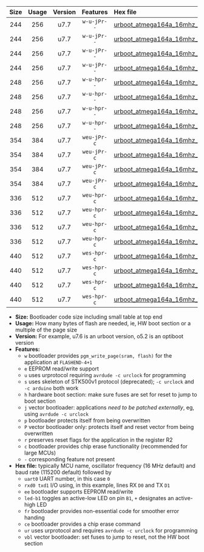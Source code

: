 |Size|Usage|Version|Features|Hex file|
|:-:|:-:|:-:|:-:|:--|
|244|256|u7.7|`w-u-jPr--`|[urboot_atmega164a_16mhz_115200bps_uart0_rxd0_txd1_led+b0_ur_vbl.hex](https://raw.githubusercontent.com/stefanrueger/urboot.hex/main/cores/mightycore/atmega164a/fcpu_16mhz/115200_bps/urboot_atmega164a_16mhz_115200bps_uart0_rxd0_txd1_led+b0_ur_vbl.hex)|
|244|256|u7.7|`w-u-jPr--`|[urboot_atmega164a_16mhz_115200bps_uart0_rxd0_txd1_led+b7_ur_vbl.hex](https://raw.githubusercontent.com/stefanrueger/urboot.hex/main/cores/mightycore/atmega164a/fcpu_16mhz/115200_bps/urboot_atmega164a_16mhz_115200bps_uart0_rxd0_txd1_led+b7_ur_vbl.hex)|
|244|256|u7.7|`w-u-jPr--`|[urboot_atmega164a_16mhz_115200bps_uart1_rxd2_txd3_led+b0_ur_vbl.hex](https://raw.githubusercontent.com/stefanrueger/urboot.hex/main/cores/mightycore/atmega164a/fcpu_16mhz/115200_bps/urboot_atmega164a_16mhz_115200bps_uart1_rxd2_txd3_led+b0_ur_vbl.hex)|
|244|256|u7.7|`w-u-jPr--`|[urboot_atmega164a_16mhz_115200bps_uart1_rxd2_txd3_led+b7_ur_vbl.hex](https://raw.githubusercontent.com/stefanrueger/urboot.hex/main/cores/mightycore/atmega164a/fcpu_16mhz/115200_bps/urboot_atmega164a_16mhz_115200bps_uart1_rxd2_txd3_led+b7_ur_vbl.hex)|
|248|256|u7.7|`w-u-hpr--`|[urboot_atmega164a_16mhz_115200bps_uart0_rxd0_txd1_led+b0_fr_ur.hex](https://raw.githubusercontent.com/stefanrueger/urboot.hex/main/cores/mightycore/atmega164a/fcpu_16mhz/115200_bps/urboot_atmega164a_16mhz_115200bps_uart0_rxd0_txd1_led+b0_fr_ur.hex)|
|248|256|u7.7|`w-u-hpr--`|[urboot_atmega164a_16mhz_115200bps_uart0_rxd0_txd1_led+b7_fr_ur.hex](https://raw.githubusercontent.com/stefanrueger/urboot.hex/main/cores/mightycore/atmega164a/fcpu_16mhz/115200_bps/urboot_atmega164a_16mhz_115200bps_uart0_rxd0_txd1_led+b7_fr_ur.hex)|
|248|256|u7.7|`w-u-hpr--`|[urboot_atmega164a_16mhz_115200bps_uart1_rxd2_txd3_led+b0_fr_ur.hex](https://raw.githubusercontent.com/stefanrueger/urboot.hex/main/cores/mightycore/atmega164a/fcpu_16mhz/115200_bps/urboot_atmega164a_16mhz_115200bps_uart1_rxd2_txd3_led+b0_fr_ur.hex)|
|248|256|u7.7|`w-u-hpr--`|[urboot_atmega164a_16mhz_115200bps_uart1_rxd2_txd3_led+b7_fr_ur.hex](https://raw.githubusercontent.com/stefanrueger/urboot.hex/main/cores/mightycore/atmega164a/fcpu_16mhz/115200_bps/urboot_atmega164a_16mhz_115200bps_uart1_rxd2_txd3_led+b7_fr_ur.hex)|
|354|384|u7.7|`weu-jPr-c`|[urboot_atmega164a_16mhz_115200bps_uart0_rxd0_txd1_ee_led+b0_fr_ce_ur_vbl.hex](https://raw.githubusercontent.com/stefanrueger/urboot.hex/main/cores/mightycore/atmega164a/fcpu_16mhz/115200_bps/urboot_atmega164a_16mhz_115200bps_uart0_rxd0_txd1_ee_led+b0_fr_ce_ur_vbl.hex)|
|354|384|u7.7|`weu-jPr-c`|[urboot_atmega164a_16mhz_115200bps_uart0_rxd0_txd1_ee_led+b7_fr_ce_ur_vbl.hex](https://raw.githubusercontent.com/stefanrueger/urboot.hex/main/cores/mightycore/atmega164a/fcpu_16mhz/115200_bps/urboot_atmega164a_16mhz_115200bps_uart0_rxd0_txd1_ee_led+b7_fr_ce_ur_vbl.hex)|
|354|384|u7.7|`weu-jPr-c`|[urboot_atmega164a_16mhz_115200bps_uart1_rxd2_txd3_ee_led+b0_fr_ce_ur_vbl.hex](https://raw.githubusercontent.com/stefanrueger/urboot.hex/main/cores/mightycore/atmega164a/fcpu_16mhz/115200_bps/urboot_atmega164a_16mhz_115200bps_uart1_rxd2_txd3_ee_led+b0_fr_ce_ur_vbl.hex)|
|354|384|u7.7|`weu-jPr-c`|[urboot_atmega164a_16mhz_115200bps_uart1_rxd2_txd3_ee_led+b7_fr_ce_ur_vbl.hex](https://raw.githubusercontent.com/stefanrueger/urboot.hex/main/cores/mightycore/atmega164a/fcpu_16mhz/115200_bps/urboot_atmega164a_16mhz_115200bps_uart1_rxd2_txd3_ee_led+b7_fr_ce_ur_vbl.hex)|
|336|512|u7.7|`weu-hpr-c`|[urboot_atmega164a_16mhz_115200bps_uart0_rxd0_txd1_ee_led+b0_fr_ce_ur.hex](https://raw.githubusercontent.com/stefanrueger/urboot.hex/main/cores/mightycore/atmega164a/fcpu_16mhz/115200_bps/urboot_atmega164a_16mhz_115200bps_uart0_rxd0_txd1_ee_led+b0_fr_ce_ur.hex)|
|336|512|u7.7|`weu-hpr-c`|[urboot_atmega164a_16mhz_115200bps_uart0_rxd0_txd1_ee_led+b7_fr_ce_ur.hex](https://raw.githubusercontent.com/stefanrueger/urboot.hex/main/cores/mightycore/atmega164a/fcpu_16mhz/115200_bps/urboot_atmega164a_16mhz_115200bps_uart0_rxd0_txd1_ee_led+b7_fr_ce_ur.hex)|
|336|512|u7.7|`weu-hpr-c`|[urboot_atmega164a_16mhz_115200bps_uart1_rxd2_txd3_ee_led+b0_fr_ce_ur.hex](https://raw.githubusercontent.com/stefanrueger/urboot.hex/main/cores/mightycore/atmega164a/fcpu_16mhz/115200_bps/urboot_atmega164a_16mhz_115200bps_uart1_rxd2_txd3_ee_led+b0_fr_ce_ur.hex)|
|336|512|u7.7|`weu-hpr-c`|[urboot_atmega164a_16mhz_115200bps_uart1_rxd2_txd3_ee_led+b7_fr_ce_ur.hex](https://raw.githubusercontent.com/stefanrueger/urboot.hex/main/cores/mightycore/atmega164a/fcpu_16mhz/115200_bps/urboot_atmega164a_16mhz_115200bps_uart1_rxd2_txd3_ee_led+b7_fr_ce_ur.hex)|
|440|512|u7.7|`wes-hpr-c`|[urboot_atmega164a_16mhz_115200bps_uart0_rxd0_txd1_ee_led+b0_fr_ce.hex](https://raw.githubusercontent.com/stefanrueger/urboot.hex/main/cores/mightycore/atmega164a/fcpu_16mhz/115200_bps/urboot_atmega164a_16mhz_115200bps_uart0_rxd0_txd1_ee_led+b0_fr_ce.hex)|
|440|512|u7.7|`wes-hpr-c`|[urboot_atmega164a_16mhz_115200bps_uart0_rxd0_txd1_ee_led+b7_fr_ce.hex](https://raw.githubusercontent.com/stefanrueger/urboot.hex/main/cores/mightycore/atmega164a/fcpu_16mhz/115200_bps/urboot_atmega164a_16mhz_115200bps_uart0_rxd0_txd1_ee_led+b7_fr_ce.hex)|
|440|512|u7.7|`wes-hpr-c`|[urboot_atmega164a_16mhz_115200bps_uart1_rxd2_txd3_ee_led+b0_fr_ce.hex](https://raw.githubusercontent.com/stefanrueger/urboot.hex/main/cores/mightycore/atmega164a/fcpu_16mhz/115200_bps/urboot_atmega164a_16mhz_115200bps_uart1_rxd2_txd3_ee_led+b0_fr_ce.hex)|
|440|512|u7.7|`wes-hpr-c`|[urboot_atmega164a_16mhz_115200bps_uart1_rxd2_txd3_ee_led+b7_fr_ce.hex](https://raw.githubusercontent.com/stefanrueger/urboot.hex/main/cores/mightycore/atmega164a/fcpu_16mhz/115200_bps/urboot_atmega164a_16mhz_115200bps_uart1_rxd2_txd3_ee_led+b7_fr_ce.hex)|

- **Size:** Bootloader code size including small table at top end
- **Usage:** How many bytes of flash are needed, ie, HW boot section or a multiple of the page size
- **Version:** For example, u7.6 is an urboot version, o5.2 is an optiboot version
- **Features:**
  + `w` bootloader provides `pgm_write_page(sram, flash)` for the application at `FLASHEND-4+1`
  + `e` EEPROM read/write support
  + `u` uses urprotocol requiring `avrdude -c urclock` for programming
  + `s` uses skeleton of STK500v1 protocol (deprecated); `-c urclock` and `-c arduino` both work
  + `h` hardware boot section: make sure fuses are set for reset to jump to boot section
  + `j` vector bootloader: applications *need to be patched externally*, eg, using `avrdude -c urclock`
  + `p` bootloader protects itself from being overwritten
  + `P` vector bootloader only: protects itself and reset vector from being overwritten
  + `r` preserves reset flags for the application in the register R2
  + `c` bootloader provides chip erase functionality (recommended for large MCUs)
  + `-` corresponding feature not present
- **Hex file:** typically MCU name, oscillator frequency (16 MHz default) and baud rate (115200 default) followed by
  + `uart0` UART number, in this case `0`
  + `rxd0 txd1` I/O using, in this example, lines RX `D0` and TX `D1`
  + `ee` bootloader supports EEPROM read/write
  + `led-b1` toggles an active-low LED on pin `B1`, `+` designates an active-high LED
  + `fr` bootloader provides non-essential code for smoother error handing
  + `ce` bootloader provides a chip erase command
  + `ur` uses urprotocol and requires `avrdude -c urclock` for programming
  + `vbl` vector bootloader: set fuses to jump to reset, not the HW boot section
